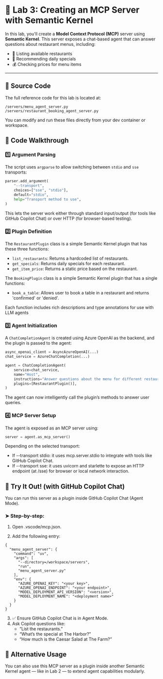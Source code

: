 # 🧪 Lab 3: Creating an MCP Server with Semantic Kernel

In this lab, you'll create a **Model Context Protocol (MCP)** server using **Semantic Kernel**. This server exposes a chat-based agent that can answer questions about restaurant menus, including:

- 🏢 Listing available restaurants
- 🥗 Recommending daily specials
- 💰 Checking prices for menu items

---

## 📁 Source Code

The full reference code for this lab is located at:

```
/servers/menu_agent_server.py
/servers/restaurant_booking_agent_server.py
```

You can modify and run these files directly from your dev container or workspace.

## 🧩 Code Walkthrough

### 1️⃣ Argument Parsing

The script uses `argparse` to allow switching between `stdio` and `sse` transports:

```python
parser.add_argument(
    "--transport",
    choices=["sse", "stdio"],
    default="stdio",
    help="Transport method to use",
)
```

This lets the server work either through standard input/output (for tools like GitHub Copilot Chat) or over HTTP (for browser-based testing).

### 2️⃣ Plugin Definition

The `RestaurantPlugin` class is a simple Semantic Kernel plugin that has these three functions:

- `list_restaurants`: Returns a hardcoded list of restaurants.
- `get_specials`: Returns daily specials for each restaurant.
- `get_item_price`: Returns a static price based on the restaurant.

The `BookingPlugin` class is a simple Semantic Kernel plugin that has a single functions:

- `book_a_table`: Allows user to book a table in a restaurant and returns 'confirmed' or 'denied'.

Each function includes rich descriptions and type annotations for use with LLM agents

### 3️⃣ Agent Initialization

A `ChatCompletionAgent` is created using Azure OpenAI as the backend, and the plugin is passed to the agent:

```python
async_openai_client = AsyncAzureOpenAI(...)
chat_service = AzureChatCompletion(...)

agent = ChatCompletionAgent(
    service=chat_service,
    name="Host",
    instructions="Answer questions about the menu for different restaurants...",
    plugins=[RestaurantPlugin()],
)
```

The agent can now intelligently call the plugin’s methods to answer user queries.

### 4️⃣ MCP Server Setup

The agent is exposed as an MCP server using:

```python
server = agent.as_mcp_server()
```

Depending on the selected transport:

- If --transport stdio: it uses mcp.server.stdio to integrate with tools like GitHub Copilot Chat.
- If --transport sse: it uses uvicorn and starlette to expose an HTTP endpoint (at /sse) for browser or local network interaction.

## 🚀 Try It Out! (with GitHub Copilot Chat)

You can run this server as a plugin inside GitHub Copilot Chat (Agent Mode).

### ➤ Step-by-step:

1. Open .vscode/mcp.json.

2. Add the following entry:

```
{
  "menu_agent_server": {
    "command": "uv",
    "args": [
      "--directory=/workspace/servers",
      "run",
      "menu_agent_server.py"
    ],
    "env": {
      "AZURE_OPENAI_KEY": "<your key>",
      "AZURE_OPENAI_ENDPOINT": "<your endpoint>",
      "MODEL_DEPLOYMENT_API_VERSION": "<version>",
      "MODEL_DEPLOYMENT_NAME": "<deployment name>"
    }
  }
}
```

3. ✅ Ensure GitHub Copilot Chat is in Agent Mode.
4. Ask Copilot questions like:
   - “List the restaurants.”
   - “What’s the special at The Harbor?”
   - “How much is the Caesar Salad at The Farm?”

## 🔁 Alternative Usage

You can also use this MCP server as a plugin inside another Semantic Kernel agent — like in Lab 2 — to extend agent capabilities modularly.
